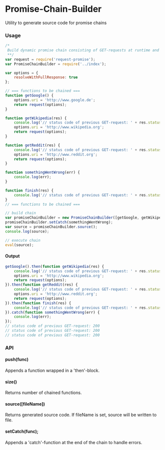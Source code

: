 # Promise-Chain-Builder

Utility to generate source code for promise chains

### Usage

```javascript
/*
 Build dynamic promise chain consisting of GET-requests at runtime and execute code using 'eval'
 **/
var request = require('request-promise');
var PromiseChainBuilder = require('../index');

var options = {
    resolveWithFullResponse: true
};

// === functions to be chained ===
function getGoogle() {
    options.uri = 'http://www.google.de';
    return request(options);
}

function getWikipedia(res) {
    console.log('// status code of previous GET-request: ' + res.statusCode);
    options.uri = 'http://www.wikipedia.org';
    return request(options);
}

function getReddit(res) {
    console.log('// status code of previous GET-request: ' + res.statusCode);
    options.uri = 'http://www.reddit.org';
    return request(options);
}

function somethingWentWrong(err) {
    console.log(err);
}

function finish(res) {
    console.log('// status code of previous GET-request: ' + res.statusCode);
}
// === functions to be chained ===

// build chain
var promiseChainBuilder = new PromiseChainBuilder([getGoogle, getWikipedia, getReddit, finish]);
promiseChainBuilder.setCatch(somethingWentWrong);
var source = promiseChainBuilder.source();
console.log(source);

// execute chain
eval(source);

```
#### Output
```javascript
getGoogle().then(function getWikipedia(res) {
    console.log('// status code of previous GET-request: ' + res.statusCode);
    options.uri = 'http://www.wikipedia.org';
    return request(options);
}).then(function getReddit(res) {
    console.log('// status code of previous GET-request: ' + res.statusCode);
    options.uri = 'http://www.reddit.org';
    return request(options);
}).then(function finish(res) {
    console.log('// status code of previous GET-request: ' + res.statusCode);
}).catch(function somethingWentWrong(err) {
    console.log(err);
});
// status code of previous GET-request: 200
// status code of previous GET-request: 200
// status code of previous GET-request: 200

```

### API 
#### push(func)
Appends a function wrapped in a 'then'-block.

#### size()
Returns number of chained functions.

#### source([fileName])
Returns generated source code. If fileName is set, source will be written to file.

#### setCatch(func);
Appends a 'catch'-function at the end of the chain to handle errors.